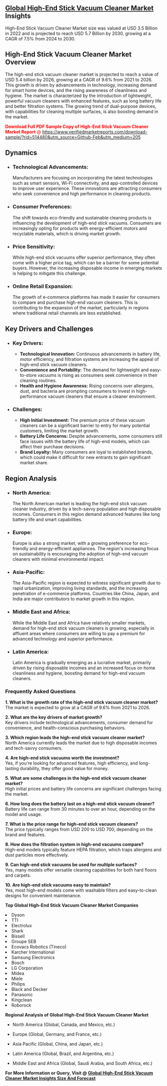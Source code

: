 <h2><a href="https://www.verifiedmarketreports.com/download-sample/?rid=514480&amp;utm_source=Github&amp;utm_medium=205" target="_blank">Global High-End Stick Vacuum Cleaner Market</a> Insights</h2><p>High-End Stick Vacuum Cleaner Market size was valued at USD 3.5 Billion in 2022 and is projected to reach USD 5.7 Billion by 2030, growing at a CAGR of 7.5% from 2024 to 2030.</p><p> <h2>High-End Stick Vacuum Cleaner Market Overview</h2> <p>The high-end stick vacuum cleaner market is projected to reach a value of USD 5.4 billion by 2026, growing at a CAGR of 9.6% from 2021 to 2026. This growth is driven by advancements in technology, increasing demand for smart home devices, and the rising awareness of cleanliness and hygiene. The market is characterized by the introduction of lightweight, powerful vacuum cleaners with enhanced features, such as long battery life and better filtration systems. The growing trend of dual-purpose devices, with capabilities for cleaning multiple surfaces, is also boosting demand in the market.</p> <p><p><span class=""><span style="color: #ff0000;"><strong>Download Full PDF Sample Copy of High-End Stick Vacuum Cleaner Market Report</strong> @ </span><a href="https://www.verifiedmarketreports.com/download-sample/?rid=514480&amp;utm_source=Github-Feb&amp;utm_medium=205" target="_blank">https://www.verifiedmarketreports.com/download-sample/?rid=514480&amp;utm_source=Github-Feb&amp;utm_medium=205</a></span></p></p> <h2>Dynamics</h2> <ul> <li><h3>Technological Advancements:</h3> Manufacturers are focusing on incorporating the latest technologies such as smart sensors, Wi-Fi connectivity, and app-controlled devices to improve user experience. These innovations are attracting consumers who seek convenience and high performance in cleaning products.</li> <li><h3>Consumer Preferences:</h3> The shift towards eco-friendly and sustainable cleaning products is influencing the development of high-end stick vacuums. Consumers are increasingly opting for products with energy-efficient motors and recyclable materials, which is driving market growth.</li> <li><h3>Price Sensitivity:</h3> While high-end stick vacuums offer superior performance, they often come with a higher price tag, which can be a barrier for some potential buyers. However, the increasing disposable income in emerging markets is helping to mitigate this challenge.</li> <li><h3>Online Retail Expansion:</h3> The growth of e-commerce platforms has made it easier for consumers to compare and purchase high-end vacuum cleaners. This is contributing to the expansion of the market, particularly in regions where traditional retail channels are less established.</li> </ul> <h2>Key Drivers and Challenges</h2> <ul> <li><h3>Key Drivers:</h3> <ul> <li><strong>Technological Innovation:</strong> Continuous advancements in battery life, motor efficiency, and filtration systems are increasing the appeal of high-end stick vacuum cleaners.</li> <li><strong>Convenience and Portability:</strong> The demand for lightweight and easy-to-store vacuums is rising as consumers seek convenience in their cleaning routines.</li> <li><strong>Health and Hygiene Awareness:</strong> Rising concerns over allergens, dust, and bacteria are prompting consumers to invest in high-performance vacuum cleaners that ensure a cleaner environment.</li> </ul> </li> <li><h3>Challenges:</h3> <ul> <li><strong>High Initial Investment:</strong> The premium price of these vacuum cleaners can be a significant barrier to entry for many potential customers, limiting the market growth.</li> <li><strong>Battery Life Concerns:</strong> Despite advancements, some consumers still face issues with the battery life of high-end models, which can affect their purchase decisions.</li> <li><strong>Brand Loyalty:</strong> Many consumers are loyal to established brands, which could make it difficult for new entrants to gain significant market share.</li> </ul> </li> </ul> <h2>Region Analysis</h2> <ul> <li><h3>North America:</h3> The North American market is leading the high-end stick vacuum cleaner industry, driven by a tech-savvy population and high disposable incomes. Consumers in this region demand advanced features like long battery life and smart capabilities.</li> <li><h3>Europe:</h3> Europe is also a strong market, with a growing preference for eco-friendly and energy-efficient appliances. The region's increasing focus on sustainability is encouraging the adoption of high-end vacuum cleaners with minimal environmental impact.</li> <li><h3>Asia-Pacific:</h3> The Asia-Pacific region is expected to witness significant growth due to rapid urbanization, improving living standards, and the increasing penetration of e-commerce platforms. Countries like China, Japan, and India are major contributors to market growth in this region.</li> <li><h3>Middle East and Africa:</h3> While the Middle East and Africa have relatively smaller markets, demand for high-end stick vacuum cleaners is growing, especially in affluent areas where consumers are willing to pay a premium for advanced technology and superior performance.</li> <li><h3>Latin America:</h3> Latin America is gradually emerging as a lucrative market, primarily driven by rising disposable incomes and an increased focus on home cleanliness and hygiene, boosting demand for high-end vacuum cleaners.</li> </ul> <h3>Frequently Asked Questions</h3> <p><strong>1. What is the growth rate of the high-end stick vacuum cleaner market?</strong><br> The market is expected to grow at a CAGR of 9.6% from 2021 to 2026.</p> <p><strong>2. What are the key drivers of market growth?</strong><br> Key drivers include technological advancements, consumer demand for convenience, and health-conscious purchasing behaviors.</p> <p><strong>3. Which region leads the high-end stick vacuum cleaner market?</strong><br> North America currently leads the market due to high disposable incomes and tech-savvy consumers.</p> <p><strong>4. Are high-end stick vacuums worth the investment?</strong><br> Yes, if you're looking for advanced features, high efficiency, and long-lasting durability, they offer good value for money.</p> <p><strong>5. What are some challenges in the high-end stick vacuum cleaner market?</strong><br> High initial prices and battery life concerns are significant challenges facing the market.</p> <p><strong>6. How long does the battery last on a high-end stick vacuum cleaner?</strong><br> Battery life can range from 30 minutes to over an hour, depending on the model and usage.</p> <p><strong>7. What is the price range for high-end stick vacuum cleaners?</strong><br> The price typically ranges from USD 200 to USD 700, depending on the brand and features.</p> <p><strong>8. How does the filtration system in high-end vacuums compare?</strong><br> High-end models typically feature HEPA filtration, which traps allergens and dust particles more effectively.</p> <p><strong>9. Can high-end stick vacuums be used for multiple surfaces?</strong><br> Yes, many models offer versatile cleaning capabilities for both hard floors and carpets.</p> <p><strong>10. Are high-end stick vacuums easy to maintain?</strong><br> Yes, most high-end models come with washable filters and easy-to-clean designs for convenient maintenance.</p> </p><p><strong>Top Global High-End Stick Vacuum Cleaner Market Companies</strong></p><div data-test-id=""><p><li>Dyson</li><li> TTI</li><li> Electrolux</li><li> Shark</li><li> Bissell</li><li> Groupe SEB</li><li> Ecovacs Robotics (Tineco)</li><li> Karcher International</li><li> Samsung Electronics</li><li> Bosch</li><li> LG Corporation</li><li> Midea</li><li> Miele</li><li> Philips</li><li> Black and Decker</li><li> Panasonic</li><li> Kingclean</li><li> Roborock</li></p><div><strong>Regional Analysis of&nbsp;Global High-End Stick Vacuum Cleaner Market</strong></div><ul><li dir="ltr"><p dir="ltr">North America&nbsp;(Global, Canada, and Mexico, etc.)</p></li><li dir="ltr"><p dir="ltr">Europe (Global, Germany, and France, etc.)</p></li><li dir="ltr"><p dir="ltr">Asia Pacific&nbsp;(Global, China, and Japan, etc.)</p></li><li dir="ltr"><p dir="ltr">Latin America&nbsp;(Global, Brazil, and Argentina, etc.)</p></li><li dir="ltr">Middle East and Africa&nbsp;(Global, Saudi Arabia, and South Africa, etc.)</li></ul><p><strong>For More Information or Query, Visit @&nbsp;</strong><strong><a href="https://www.verifiedmarketreports.com/product/high-end-stick-vacuum-cleaner-market/?utm_source=Github&amp;utm_medium=205" target="_blank">Global High-End Stick Vacuum Cleaner Market Insights Size And Forecast</a></strong></p></div>
